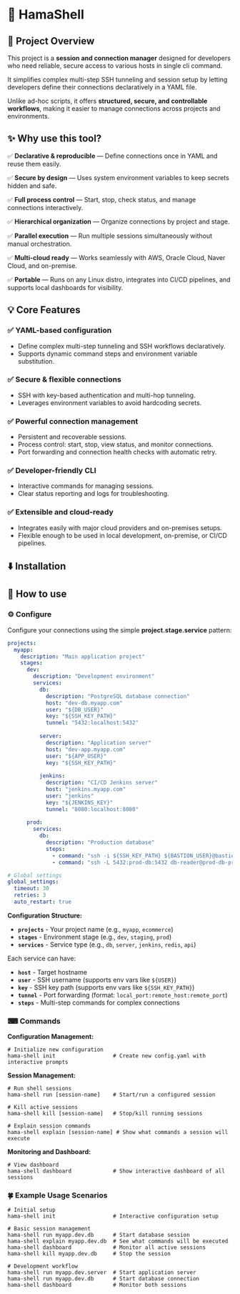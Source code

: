 # 🦛 HamaShell

## 🚀 Project Overview

This project is a **session and connection manager** designed for developers who need reliable, secure access to various hosts in single cli command.

It simplifies complex multi-step SSH tunneling and session setup by letting developers define their connections declaratively in a YAML file.

Unlike ad-hoc scripts, it offers **structured, secure, and controllable workflows**, making it easier to manage connections across projects and environments.

## ✨ Why use this tool?

✅ **Declarative & reproducible** — Define connections once in YAML and reuse them easily.

✅ **Secure by design** — Uses system environment variables to keep secrets hidden and safe.

✅ **Full process control** — Start, stop, check status, and manage connections interactively.

✅ **Hierarchical organization** — Organize connections by project and stage.

✅ **Parallel execution** — Run multiple sessions simultaneously without manual orchestration.

✅ **Multi-cloud ready** — Works seamlessly with AWS, Oracle Cloud, Naver Cloud, and on-premise.

✅ **Portable** — Runs on any Linux distro, integrates into CI/CD pipelines, and supports local dashboards for visibility.

## 💡 Core Features

### ✅ YAML-based configuration

* Define complex multi-step tunneling and SSH workflows declaratively.
* Supports dynamic command steps and environment variable substitution.

### ✅ Secure & flexible connections

* SSH with key-based authentication and multi-hop tunneling.
* Leverages environment variables to avoid hardcoding secrets.

### ✅ Powerful connection management

* Persistent and recoverable sessions.
* Process control: start, stop, view status, and monitor connections.
* Port forwarding and connection health checks with automatic retry.

### ✅ Developer-friendly CLI

* Interactive commands for managing sessions.
* Clear status reporting and logs for troubleshooting.

### ✅ Extensible and cloud-ready

* Integrates easily with major cloud providers and on-premises setups.
* Flexible enough to be used in local development, on-premise, or CI/CD pipelines.

## ⬇️ Installation
## 📙 How to use

### ⚙️ Configure

Configure your connections using the simple **project.stage.service** pattern:

```yaml
projects:
  myapp:
    description: "Main application project"
    stages:
      dev:
        description: "Development environment"
        services:
          db:
            description: "PostgreSQL database connection"
            host: "dev-db.myapp.com"
            user: "${DB_USER}"
            key: "${SSH_KEY_PATH}"
            tunnel: "5432:localhost:5432"
          
          server:
            description: "Application server"
            host: "dev-app.myapp.com"
            user: "${APP_USER}"
            key: "${SSH_KEY_PATH}"
          
          jenkins:
            description: "CI/CD Jenkins server"
            host: "jenkins.myapp.com"
            user: "jenkins"
            key: "${JENKINS_KEY}"
            tunnel: "8080:localhost:8080"
            
      prod:
        services:
          db:
            description: "Production database"
            steps:
              - command: "ssh -i ${SSH_KEY_PATH} ${BASTION_USER}@bastion.prod.com"
              - command: "ssh -L 5432:prod-db:5432 db-reader@prod-db-proxy"

# Global settings
global_settings:
  timeout: 30
  retries: 3
  auto_restart: true
```

**Configuration Structure:**

* **`projects`** - Your project name (e.g., `myapp`, `ecommerce`)
* **`stages`** - Environment stage (e.g., `dev`, `staging`, `prod`)
* **`services`** - Service type (e.g., `db`, `server`, `jenkins`, `redis`, `api`)

Each service can have:
- **`host`** - Target hostname
- **`user`** - SSH username (supports env vars like `${USER}`)
- **`key`** - SSH key path (supports env vars like `${SSH_KEY_PATH}`)
- **`tunnel`** - Port forwarding (format: `local_port:remote_host:remote_port`)
- **`steps`** - Multi-step commands for complex connections

### ⌨ Commands

**Configuration Management:**

```shell
# Initialize new configuration
hama-shell init                  # Create new config.yaml with interactive prompts
```

**Session Management:**

```shell
# Run shell sessions
hama-shell run [session-name]    # Start/run a configured session

# Kill active sessions
hama-shell kill [session-name]   # Stop/kill running sessions

# Explain session commands
hama-shell explain [session-name] # Show what commands a session will execute
```

**Monitoring and Dashboard:**

```shell
# View dashboard
hama-shell dashboard             # Show interactive dashboard of all sessions
```

### 🍀 Example Usage Scenarios

```shell
# Initial setup
hama-shell init                  # Interactive configuration setup

# Basic session management
hama-shell run myapp.dev.db      # Start database session
hama-shell explain myapp.dev.db  # See what commands will be executed
hama-shell dashboard             # Monitor all active sessions
hama-shell kill myapp.dev.db     # Stop the session
```

```shell
# Development workflow
hama-shell run myapp.dev.server  # Start application server
hama-shell run myapp.dev.db      # Start database connection
hama-shell dashboard             # Monitor both sessions
```